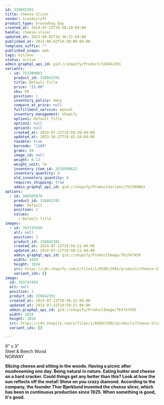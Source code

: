 ```yaml
---
id: 326842391
title: Cheese Slicer
vendor: Scandicraft
product_type: Groundhog Day
created_at: 2014-07-22T19:58:20-04:00
handle: cheese-slicer
updated_at: 2023-08-02T14:36:21-04:00
published_at: 2011-06-02T14:30:00-04:00
template_suffix: ""
published_scope: web
tags: kitchen
status: active
admin_graphql_api_id: gid://shopify/Product/326842391
variants:
  - id: 753309863
    product_id: 326842391
    title: Default Title
    price: "21.00"
    sku: K8
    position: 1
    inventory_policy: deny
    compare_at_price: null
    fulfillment_service: manual
    inventory_management: shopify
    option1: Default Title
    option2: null
    option3: null
    created_at: 2014-07-22T19:58:20-04:00
    updated_at: 2023-10-27T19:42:34-04:00
    taxable: true
    barcode: "1189"
    grams: 59
    image_id: null
    weight: 0.13
    weight_unit: lb
    inventory_item_id: 3516999622
    inventory_quantity: 0
    old_inventory_quantity: 0
    requires_shipping: true
    admin_graphql_api_id: gid://shopify/ProductVariant/753309863
options:
  - id: 386505879
    product_id: 326842391
    name: Default
    position: 1
    values:
      - Default Title
images:
  - id: 763747459
    alt: null
    position: 1
    product_id: 326842391
    created_at: 2014-07-22T19:58:21-04:00
    updated_at: 2014-07-22T19:58:21-04:00
    admin_graphql_api_id: gid://shopify/ProductImage/763747459
    width: 1024
    height: 1024
    src: https://cdn.shopify.com/s/files/1/0589/2901/products/Cheese-Slicer.jpeg?v=1406073501
    variant_ids: []
image:
  id: 763747459
  alt: null
  position: 1
  product_id: 326842391
  created_at: 2014-07-22T19:58:21-04:00
  updated_at: 2014-07-22T19:58:21-04:00
  admin_graphql_api_id: gid://shopify/ProductImage/763747459
  width: 1024
  height: 1024
  src: https://cdn.shopify.com/s/files/1/0589/2901/products/Cheese-Slicer.jpeg?v=1406073501
  variant_ids: []

---
```


9" x 3"  
Steel & Beech Wood  
NORWAY

**Slicing cheese and sitting in the woods. Having a picnic after mushrooming one day. Being natural in nature. Eating butter and cheese on a hard cracker. Could things get any better than this? Look at how the sun reflects off the metal! Shine on you crazy diamond. According to the company, the founder Thor Bjørklund invented the cheese slicer, which has been in continuous production since 1925. When something is good, it's good.**